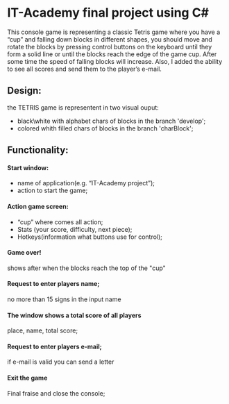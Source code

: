 # IT-Academy final project using C# 
This console game is representing a classic Tetris game where you have a “cup” and falling down blocks in different shapes, you should move and rotate the blocks by pressing control buttons on the keyboard until they form a solid line or until the blocks reach the edge of the game cup.
After some time the speed of falling blocks will increase. 
Also, I added the ability to see all scores and send them to the player’s e-mail.

## Design:
the TETRIS game is representent in two visual ouput:
* black\white with alphabet chars of blocks in the branch 'develop';
* colored whith filled chars of blocks in the branch 'charBlock';

## Functionality:

#### Start window:
* name of application(e.g. “IT-Academy project”);
* action to start the game;

#### Action game screen:
* “cup” where comes all action;
* Stats (your score, difficulty, next piece);
* Hotkeys(information what buttons use for control);

#### Game over! 
shows after when the blocks reach the top of the "cup" 

#### Request to enter players name;
no more than 15 signs in the input name

#### The window shows a total score of all players
place, name, total score;

#### Request to enter players e-mail;
if e-mail is valid you can send a letter

#### Exit the game
Final fraise and close the console;
